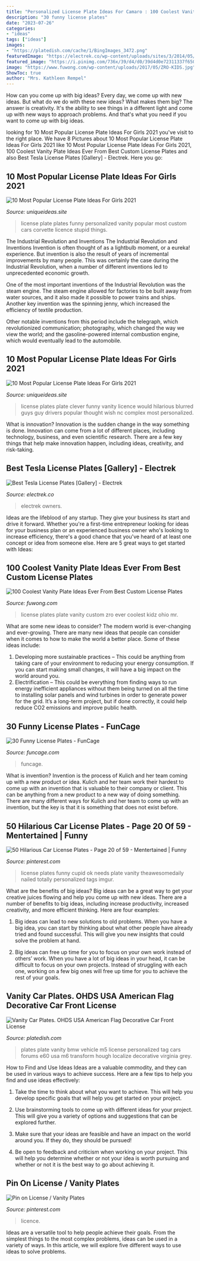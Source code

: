 ```yaml
---
title: "Personalized License Plate Ideas For Camaro : 100 Coolest Vanity Plate Ideas Ever From Best Custom License Plates"
description: "30 funny license plates"
date: "2023-07-26"
categories:
- "ideas"
tags: ["ideas"]
images:
- "https://platedish.com/cache/1/BingImages_3472.png"
featuredImage: "https://electrek.co/wp-content/uploads/sites/3/2014/05/sn3et4i.jpg"
featured_image: "https://i.pinimg.com/736x/39/d4/d0/39d4d0e72311337f650ff052314367ff--license-plates.jpg"
image: "https://www.fuwong.com/wp-content/uploads/2017/05/ZRO-KIDS.jpg"
ShowToc: true
author: "Mrs. Kathleen Rempel"
---
```



How can you come up with big ideas?
Every day, we come up with new ideas. But what do we do with these new ideas? What makes them big? The answer is creativity. It's the ability to see things in a different light and come up with new ways to approach problems. And that's what you need if you want to come up with big ideas.

	

		
looking for 10 Most Popular License Plate Ideas For Girls 2021 you've visit to the right place. We have 8 Pictures about 10 Most Popular License Plate Ideas For Girls 2021 like 10 Most Popular License Plate Ideas For Girls 2021, 100 Coolest Vanity Plate Ideas Ever From Best Custom License Plates and also Best Tesla License Plates [Gallery] - Electrek. Here you go:
		
    
## 10 Most Popular License Plate Ideas For Girls 2021

<img loading=lazy src="https://www.uniqueideas.site/wp-content/uploads/license-plate-http-www-miltonmartinhonda-license-plates.jpg" onerror="this.onerror=null;this.src='https://tse1.mm.bing.net/th?id=OIP.ZrXluiXkHmqVARGSkvTqrgHaJ6&amp;pid=15.1';" alt="10 Most Popular License Plate Ideas For Girls 2021">

_Source: uniqueideas.site_

>license plate plates funny personalized vanity popular most custom cars corvette licence stupid things. 

	

The Industrial Revolution and Inventions
The Industrial Revolution and Inventions
Invention is often thought of as a lightbulb moment, or a eureka! experience. But invention is also the result of years of incremental improvements by many people. This was certainly the case during the Industrial Revolution, when a number of different inventions led to unprecedented economic growth.

One of the most important inventions of the Industrial Revolution was the steam engine. The steam engine allowed for factories to be built away from water sources, and it also made it possible to power trains and ships. Another key invention was the spinning jenny, which increased the efficiency of textile production.

Other notable inventions from this period include the telegraph, which revolutionized communication; photography, which changed the way we view the world; and the gasoline-powered internal combustion engine, which would eventually lead to the automobile.

    
## 10 Most Popular License Plate Ideas For Girls 2021

<img loading=lazy src="https://www.uniqueideas.site/wp-content/uploads/25-insanely-clever-license-plates-you-wish-youd-thought-of-complex.jpg" onerror="this.onerror=null;this.src='https://tse1.mm.bing.net/th?id=OIP.9tt7NjwHown4b44LCvIAeAHaEL&amp;pid=15.1';" alt="10 Most Popular License Plate Ideas For Girls 2021">

_Source: uniqueideas.site_

>license plates plate clever funny vanity licence would hilarious blurred guys guy drivers popular thought wish nc complex most personalized. 

	

What is innovation?
Innovation is the sudden change in the way something is done. Innovation can come from a lot of different places, including technology, business, and even scientific research. There are a few key things that help make innovation happen, including ideas, creativity, and risk-taking.

    
## Best Tesla License Plates [Gallery] - Electrek

<img loading=lazy src="https://electrek.co/wp-content/uploads/sites/3/2014/05/sn3et4i.jpg" onerror="this.onerror=null;this.src='https://tse2.mm.bing.net/th?id=OIP.Jh7U5q4hqVCNzC3EvXc7yQHaFj&amp;pid=15.1';" alt="Best Tesla License Plates [Gallery] - Electrek">

_Source: electrek.co_

>electrek owners. 

	

Ideas are the lifeblood of any startup. They give your business its start and drive it forward. Whether you're a first-time entrepreneur looking for ideas for your business plan or an experienced business owner who's looking to increase efficiency, there's a good chance that you've heard of at least one concept or idea from someone else. Here are 5 great ways to get started with Ideas:

    
## 100 Coolest Vanity Plate Ideas Ever From Best Custom License Plates

<img loading=lazy src="https://www.fuwong.com/wp-content/uploads/2017/05/ZRO-KIDS.jpg" onerror="this.onerror=null;this.src='https://tse2.mm.bing.net/th?id=OIP.XcHljHkPcSvfN9pUZvgjsAHaHi&amp;pid=15.1';" alt="100 Coolest Vanity Plate Ideas Ever From Best Custom License Plates">

_Source: fuwong.com_

>license plates plate vanity custom zro ever coolest kidz ohio mr. 

	

What are some new ideas to consider?
The modern world is ever-changing and ever-growing. There are many new ideas that people can consider when it comes to how to make the world a better place. Some of these ideas include: 
1. Developing more sustainable practices – This could be anything from taking care of your environment to reducing your energy consumption. If you can start making small changes, it will have a big impact on the world around you. 
2. Electrification – This could be everything from finding ways to run energy inefficient appliances without them being turned on all the time to installing solar panels and wind turbines in order to generate power for the grid. It’s a long-term project, but if done correctly, it could help reduce CO2 emissions and improve public health. 

    
## 30 Funny License Plates - FunCage

<img loading=lazy src="https://www.funcage.com/blog/wp-content/uploads/2014/03/30-Funny-License-Plates-019.jpg" onerror="this.onerror=null;this.src='https://tse4.mm.bing.net/th?id=OIP.RwChObIkLLOejG2qFjkP2AHaGg&amp;pid=15.1';" alt="30 Funny License Plates - FunCage">

_Source: funcage.com_

>funcage. 

	

What is invention?
Invention is the process of Kulich and her team coming up with a new product or idea. Kulich and her team work their hardest to come up with an invention that is valuable to their company or client. This can be anything from a new product to a new way of doing something. There are many different ways for Kulich and her team to come up with an invention, but the key is that it is something that does not exist before.

    
## 50 Hilarious Car License Plates - Page 20 Of 59 - Mentertained | Funny

<img loading=lazy src="https://i.pinimg.com/736x/1b/11/7a/1b117ad4878cc2ef3e7404486453ea0c--funny-license-plates-funny-pics.jpg" onerror="this.onerror=null;this.src='https://tse2.mm.bing.net/th?id=OIP.__Rv-yqB3ZFibtSyZXyNSwEgDY&amp;pid=15.1';" alt="50 Hilarious Car License Plates - Page 20 of 59 - Mentertained | Funny">

_Source: pinterest.com_

>license plates funny cupid ok needs plate vanity theawesomedaily nailed totally personalized tags imgur. 

	

What are the benefits of big ideas?
Big ideas can be a great way to get your creative juices flowing and help you come up with new ideas. There are a number of benefits to big ideas, including increase productivity, increased creativity, and more efficient thinking. Here are four examples:
1. Big ideas can lead to new solutions to old problems. When you have a big idea, you can start by thinking about what other people have already tried and found successful. This will give you new insights that could solve the problem at hand.

2. Big ideas can free up time for you to focus on your own work instead of others’ work. When you have a lot of big ideas in your head, it can be difficult to focus on your own projects. Instead of struggling with each one, working on a few big ones will free up time for you to achieve the rest of your goals.

    
## Vanity Car Plates. OHDS USA American Flag Decorative Car Front License

<img loading=lazy src="https://platedish.com/cache/1/BingImages_3472.png" onerror="this.onerror=null;this.src='https://tse4.mm.bing.net/th?id=OIP.zFg1Auew14C1WbYt3WzvJQHaFj&amp;pid=15.1';" alt="Vanity Car Plates. OHDS USA American Flag Decorative Car Front License">

_Source: platedish.com_

>plates plate vanity bmw vehicle m5 license personalized tag cars forums e60 usa m6 transform hough localize decorative virginia grey. 

	

How to Find and Use Ideas
Ideas are a valuable commodity, and they can be used in various ways to achieve success. Here are a few tips to help you find and use ideas effectively:
1. Take the time to think about what you want to achieve. This will help you develop specific goals that will help you get started on your project.

2. Use brainstorming tools to come up with different ideas for your project. This will give you a variety of options and suggestions that can be explored further.

3. Make sure that your ideas are feasible and have an impact on the world around you. If they do, they should be pursued!

4. Be open to feedback and criticism when working on your project. This will help you determine whether or not your idea is worth pursuing and whether or not it is the best way to go about achieving it.

    
## Pin On License / Vanity Plates

<img loading=lazy src="https://i.pinimg.com/736x/39/d4/d0/39d4d0e72311337f650ff052314367ff--license-plates.jpg" onerror="this.onerror=null;this.src='https://tse3.mm.bing.net/th?id=OIP.Q566-49ZfhFrcUowhtQ1hgHaFj&amp;pid=15.1';" alt="Pin on License / Vanity Plates">

_Source: pinterest.com_

>licence. 

	

Ideas are a versatile tool to help people achieve their goals. From the simplest things to the most complex problems, ideas can be used in a variety of ways. In this article, we will explore five different ways to use ideas to solve problems.

